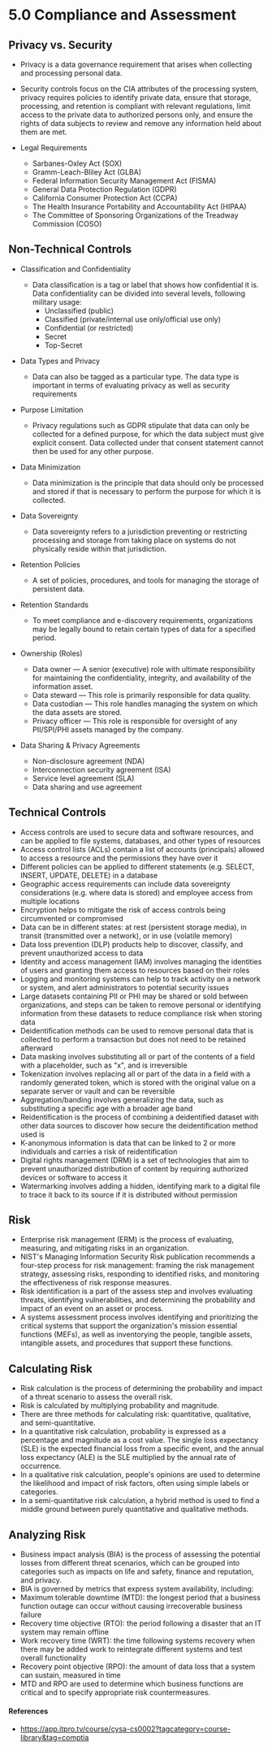 # 5.0 Compliance and Assessment 

## Privacy vs. Security

+ Privacy is a data governance requirement that arises when collecting and processing personal data.
+ Security controls focus on the CIA attributes of the processing system, privacy requires policies to identify private data, ensure that storage, processing, and retention is compliant with relevant regulations, limit access to the private data to authorized persons only, and ensure the rights of data subjects to review and remove any information held about them are met.

+ Legal Requirements
   + Sarbanes-Oxley Act (SOX)
   + Gramm-Leach-Bliley Act (GLBA)
   + Federal Information Security Management Act (FISMA)
   + General Data Protection Regulation (GDPR)
   + California Consumer Protection Act (CCPA)
   + The Health Insurance Portability and Accountability Act (HIPAA)
   + The Committee of Sponsoring Organizations of the Treadway Commission (COSO)


## Non-Technical Controls

+ Classification and Confidentiality
   + Data classification is a tag or label that shows how confidential it is. Data confidentiality can be divided into several levels, following military usage:
      + Unclassified (public)
      + Classified (private/internal use only/official use only)
      + Confidential (or restricted)
      + Secret
      + Top-Secret
  
+ Data Types and Privacy
   + Data can also be tagged as a particular type. The data type is important in terms of evaluating privacy as well as security requirements

+ Purpose Limitation
   + Privacy regulations such as GDPR stipulate that data can only be collected for a defined purpose, for which the data subject must give explicit consent. Data collected under that consent statement cannot then be used for any other purpose.

+ Data Minimization
   + Data minimization is the principle that data should only be processed and stored if that is necessary to perform the purpose for which it is collected.

+ Data Sovereignty
   + Data sovereignty refers to a jurisdiction preventing or restricting processing and storage from taking place on systems do not physically reside within that jurisdiction.

+ Retention Policies
   + A set of policies, procedures, and tools for managing the storage of persistent data.
   
+ Retention Standards
   + To meet compliance and e-discovery requirements, organizations may be legally bound to retain certain types of data for a specified period.
   
+ Ownership (Roles)
   + Data owner — A senior (executive) role with ultimate responsibility for maintaining the confidentiality, integrity, and availability of the information asset.
   + Data steward — This role is primarily responsible for data quality.
   + Data custodian — This role handles managing the system on which the data assets are stored.
   + Privacy officer — This role is responsible for oversight of any PII/SPI/PHI assets managed by the company.

+ Data Sharing & Privacy Agreements
   + Non-disclosure agreement (NDA)
   + Interconnection security agreement (ISA) 
   + Service level agreement (SLA)
   + Data sharing and use agreement

## Technical Controls

+ Access controls are used to secure data and software resources, and can be applied to file systems, databases, and other types of resources
+ Access control lists (ACLs) contain a list of accounts (principals) allowed to access a resource and the permissions they have over it
+ Different policies can be applied to different statements (e.g. SELECT, INSERT, UPDATE, DELETE) in a database
+ Geographic access requirements can include data sovereignty considerations (e.g. where data is stored) and employee access from multiple locations
+ Encryption helps to mitigate the risk of access controls being circumvented or compromised
+ Data can be in different states: at rest (persistent storage media), in transit (transmitted over a network), or in use (volatile memory)
+ Data loss prevention (DLP) products help to discover, classify, and prevent unauthorized access to data
+ Identity and access management (IAM) involves managing the identities of users and granting them access to resources based on their roles
+ Logging and monitoring systems can help to track activity on a network or system, and alert administrators to potential security issues
+ Large datasets containing PII or PHI may be shared or sold between organizations, and steps can be taken to remove personal or identifying information from these datasets to reduce compliance risk when storing data
+ Deidentification methods can be used to remove personal data that is collected to perform a transaction but does not need to be retained afterward
+ Data masking involves substituting all or part of the contents of a field with a placeholder, such as "x", and is irreversible
+ Tokenization involves replacing all or part of the data in a field with a randomly generated token, which is stored with the original value on a separate server or vault and can be reversible
+ Aggregation/banding involves generalizing the data, such as substituting a specific age with a broader age band
+ Reidentification is the process of combining a deidentified dataset with other data sources to discover how secure the deidentification method used is
+ K-anonymous information is data that can be linked to 2 or more individuals and carries a risk of reidentification
+ Digital rights management (DRM) is a set of technologies that aim to prevent unauthorized distribution of content by requiring authorized devices or software to access it
+ Watermarking involves adding a hidden, identifying mark to a digital file to trace it back to its source if it is distributed without permission

## Risk

+ Enterprise risk management (ERM) is the process of evaluating, measuring, and mitigating risks in an organization.
+ NIST's Managing Information Security Risk publication recommends a four-step process for risk management: framing the risk management strategy, assessing risks, responding to identified risks, and monitoring the effectiveness of risk response measures.
+ Risk identification is a part of the assess step and involves evaluating threats, identifying vulnerabilities, and determining the probability and impact of an event on an asset or process.
+ A systems assessment process involves identifying and prioritizing the critical systems that support the organization's mission essential functions (MEFs), as well as inventorying the people, tangible assets, intangible assets, and procedures that support these functions.

## Calculating Risk

+ Risk calculation is the process of determining the probability and impact of a threat scenario to assess the overall risk.
+ Risk is calculated by multiplying probability and magnitude.
+ There are three methods for calculating risk: quantitative, qualitative, and semi-quantitative.
+ In a quantitative risk calculation, probability is expressed as a percentage and magnitude as a cost value. The single loss expectancy (SLE) is the expected financial loss from a specific event, and the annual loss expectancy (ALE) is the SLE multiplied by the annual rate of occurrence.
+ In a qualitative risk calculation, people's opinions are used to determine the likelihood and impact of risk factors, often using simple labels or categories.
+ In a semi-quantitative risk calculation, a hybrid method is used to find a middle ground between purely quantitative and qualitative methods.

## Analyzing Risk

+ Business impact analysis (BIA) is the process of assessing the potential losses from different threat scenarios, which can be grouped into categories such as impacts on life and safety, finance and reputation, and privacy.
+ BIA is governed by metrics that express system availability, including:
+ Maximum tolerable downtime (MTD): the longest period that a business function outage can occur without causing irrecoverable business failure
+ Recovery time objective (RTO): the period following a disaster that an IT system may remain offline
+ Work recovery time (WRT): the time following systems recovery when there may be added work to reintegrate different systems and test overall functionality
+ Recovery point objective (RPO): the amount of data loss that a system can sustain, measured in time
+ MTD and RPO are used to determine which business functions are critical and to specify appropriate risk countermeasures.


#### References
* https://app.itpro.tv/course/cysa-cs0002?tagcategory=course-library&tag=comptia
